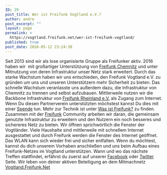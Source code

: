 ```yaml
---
ID: 29
post_title: Wer ist Freifunk Vogtland e.V.?
author: andre
post_excerpt: ""
layout: page
permalink: >
  https://vogtland.freifunk.net/wer-ist-freifunk-vogtland/
published: true
post_date: 2016-05-12 23:24:30
---
```

Seit 2013 sind wir als lose or­ga­ni­sier­te Grup­pe als Frei­fun­ker ak­tiv. 2016 haben wir  mit großartiger Unterstützung von [Freifunk Chemnitz][1] und unter Mitnutzung von deren Infrastruktur unser Netz stark erweitert. Durch das starke Wachstum haben wir uns entschieden, den Freifunk Vogtland e.V. zu gründen um uns und unseren Unterstützern mehr Sicherheit zu bieten. Das schnelle Wachstum veranlasste uns außerdem dazu, die Infrastruktur von Chemnitz zu trennen und selbst aufzubauen. Mittlerweile nutzen wir die Backbone In­fra­struk­tur von [Frei­funk Rheinland e.V.][2] als Zugang zum Internet. Wenn Du diesen Partnerverein unterstützten möchstest kannst Du dies mit einer [Spende][3] tun. Mehr zur Technik ist unter [Was ist Freifunk?][4] zu finden. Zusammen mit der [Freifunk][5] Community ar­bei­ten wir daran, die gemeinsam genutzte Infrastruktur zu erweitern und den Nutzern ein noch besseres und sichereres Netz zu bieten. Wir öffnen sprichwörtlich die Fenster der Vogtländer. Viele Haushalte sind mittlerweile mit schnellem Internet ausgestattet und durch Freifunk werden die Fenster des Internet geöffnet. Das WLAN kann sich wieder frei und sicher entfalten. Wenn du möch­test, kannst du dich un­se­rem Vor­ha­ben an­schlie­ßen und uns beim Auf­bau ei­nes Frei­funk-Net­zes im Vogtland un­ter­stüt­zen. Wann und wo das nächste Treffen stattfindet, erfährst du zuerst auf unserer <a href="https://www.facebook.com/vogtland.freifunk.net" target="_blank">Facebook</a> oder <a href="https://twitter.com/FreifunkV" target="_blank">Twitter</a> Seite. Wir leben von deiner aktiven Beteiligung an dem Mitmachnetz [Vogtland.Freifunk.Net][6]

 [1]: https://www.chemnitz.freifunk.net/
 [2]: https://www.freifunk-rheinland.net/
 [3]: https://www.betterplace.org/de/organisations/15037-freifunk-rheinland-e-v
 [4]: http://vogtland.freifunk.net/?page_id=20
 [5]: https://freifunk.net/
 [6]: http://vogtland.freifunk.net/